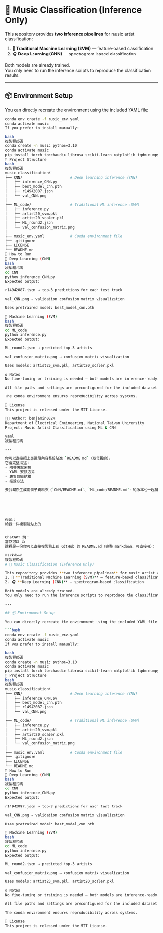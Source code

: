 # 🎵 Music Classification (Inference Only)

This repository provides **two inference pipelines** for music artist classification:
1. 🎼 **Traditional Machine Learning (SVM)** — feature-based classification  
2. 🎧 **Deep Learning (CNN)** — spectrogram-based classification  

Both models are already trained.  
You only need to run the inference scripts to reproduce the classification results.

---

## 📦 Environment Setup

You can directly recreate the environment using the included YAML file:

```bash
conda env create -f music_env.yaml
conda activate music
If you prefer to install manually:

bash
複製程式碼
conda create -n music python=3.10
conda activate music
pip install torch torchaudio librosa scikit-learn matplotlib tqdm numpy
🧩 Project Structure
bash
複製程式碼
music-classification/
├── CNN/                      # Deep learning inference (CNN)
│   ├── inference_CNN.py
│   ├── best_model_cnn.pth
│   ├── r14942087.json
│   └── val_CNN.png
│
├── ML_code/                  # Traditional ML inference (SVM)
│   ├── inference.py
│   ├── artist20_svm.pkl
│   ├── artist20_scaler.pkl
│   ├── ML_round2.json
│   └── val_confusion_matrix.png
│
├── music_env.yaml            # Conda environment file
├── .gitignore
├── LICENSE
└── README.md
🚀 How to Run
🧠 Deep Learning (CNN)
bash
複製程式碼
cd CNN
python inference_CNN.py
Expected output:

r14942087.json → top-3 predictions for each test track

val_CNN.png → validation confusion matrix visualization

Uses pretrained model: best_model_cnn.pth

🧩 Machine Learning (SVM)
bash
複製程式碼
cd ML_code
python inference.py
Expected output:

ML_round2.json → predicted top-3 artists

val_confusion_matrix.png → confusion matrix visualization

Uses models: artist20_svm.pkl, artist20_scaler.pkl

⚙️ Notes
No fine-tuning or training is needed — both models are inference-ready.

All file paths and settings are preconfigured for the included dataset structure.

The conda environment ensures reproducibility across systems.

📜 License
This project is released under the MIT License.

🧑‍💻 Author: benjamin0524
Department of Electrical Engineering, National Taiwan University
Project: Music Artist Classification using ML & CNN

yaml
複製程式碼

---

你可以直接把上面這段內容整份貼進 `README.md`（取代舊的）。  
它會完整描述：
- 兩種模型架構
- YAML 安裝方式
- 專案目錄結構
- 推論方法  

要我幫你生成兩個子資料夾（`CNN/README.md`、`ML_code/README.md`）的版本也一起補上嗎？






你說：
給我一件複製能貼上的


ChatGPT 說：
當然可以 👍
這裡是一份你可以直接複製貼上到 GitHub 的 README.md（完整 markdown，可直接用）：

markdown
複製程式碼
# 🎵 Music Classification (Inference Only)

This repository provides **two inference pipelines** for music artist classification:
1. 🎼 **Traditional Machine Learning (SVM)** — feature-based classification  
2. 🎧 **Deep Learning (CNN)** — spectrogram-based classification  

Both models are already trained.  
You only need to run the inference scripts to reproduce the classification results.

---

## 📦 Environment Setup

You can directly recreate the environment using the included YAML file:

```bash
conda env create -f music_env.yaml
conda activate music
If you prefer to install manually:

bash
複製程式碼
conda create -n music python=3.10
conda activate music
pip install torch torchaudio librosa scikit-learn matplotlib tqdm numpy
🧩 Project Structure
bash
複製程式碼
music-classification/
├── CNN/                      # Deep learning inference (CNN)
│   ├── inference_CNN.py
│   ├── best_model_cnn.pth
│   ├── r14942087.json
│   └── val_CNN.png
│
├── ML_code/                  # Traditional ML inference (SVM)
│   ├── inference.py
│   ├── artist20_svm.pkl
│   ├── artist20_scaler.pkl
│   ├── ML_round2.json
│   └── val_confusion_matrix.png
│
├── music_env.yaml            # Conda environment file
├── .gitignore
├── LICENSE
└── README.md
🚀 How to Run
🧠 Deep Learning (CNN)
bash
複製程式碼
cd CNN
python inference_CNN.py
Expected output:

r14942087.json → top-3 predictions for each test track

val_CNN.png → validation confusion matrix visualization

Uses pretrained model: best_model_cnn.pth

🧩 Machine Learning (SVM)
bash
複製程式碼
cd ML_code
python inference.py
Expected output:

ML_round2.json → predicted top-3 artists

val_confusion_matrix.png → confusion matrix visualization

Uses models: artist20_svm.pkl, artist20_scaler.pkl

⚙️ Notes
No fine-tuning or training is needed — both models are inference-ready.

All file paths and settings are preconfigured for the included dataset structure.

The conda environment ensures reproducibility across systems.

📜 License
This project is released under the MIT License.
